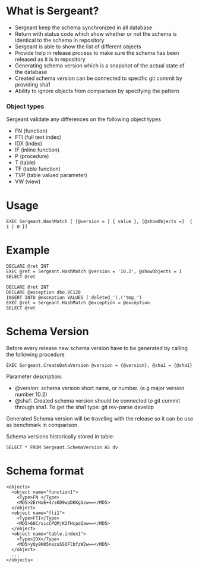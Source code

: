 # What is Sergeant?
* Sergeant keep the schema synchronized in all database
* Return with status code which show whether or not the schema is identical to the schema in repository
* Sergeant is able to show the list of different objects
* Provide help in release process to make sure the schema has been released as it is in repository
* Generating schema version which is a snapshot of the actual state of the database
* Created schema version can be connected to specific git commit by providing sha1
* Ability to ignore objects from comparison by specifying the pattern

### Object types
Sergeant validate any differences on the following object types
* FN (function)
* FTI (full text index)
* IDX 	(index)
* IF	(inline function)
* P	(procedure)
* T	(table)
* TF	(table function)
* TVP	(table valued parameter)
* VW	(view)
 
# Usage

```
EXEC Sergeant.HashMatch [ [@version = ] { value }, [@showObjects =]  { 1 | 0 }]
```
 
# Example
```
DECLARE @ret INT
EXEC @ret = Sergeant.HashMatch @version = '10.2', @showObjects = 1
SELECT @ret
```

```
DECLARE @ret INT 
DECLARE @exception dbo.VC128
INSERT INTO @exception VALUES ('deleted_'),('tmp_')
EXEC @ret = Sergeant.HashMatch @exception = @exception 
SELECT @ret
```

# Schema Version
Before every release new schema version have to be generated by calling the following procedure

``` 
EXEC Sergeant.CreateDataVersion @version = {@version}, @sha1 = {@sha1}
```

Parameter description:
* @version: schema version short name, or number. (e.g major version number 10.2)
* @sha1: Created schema version should be connected to git commit through sha1. To get the sha1 type: git rev-parse develop
 
Generated Schema version will be traveling with the release so it can be use as benchmark in comparison.
 
Schema versions historically stored in table:

``` 
SELECT * FROM Sergeant.SchemaVersion AS dv
```
 
# Schema format
 

```
<objects>
  <object name="function1">
    <Type>FN </Type>
    <MD5>2ErNoE+4/sKD9wpDKKgGzw==</MD5>
  </object>
  <object name="fti1">
    <Type>FTI</Type>
    <MD5>60C/sicCPQMjK3fHcpoQaw==</MD5>
  </object>
  <object name="table.index1">
    <Type>IDX</Type>
    <MD5>yQy8K05nezuSSOFlbfzW2w==</MD5>
  </object>
  ...
</objects>
``` 
